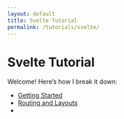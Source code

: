 ```yaml
---
layout: default
title: Svelte Tutorial
permalink: /tutorials/svelte/
---
```


# Svelte Tutorial

Welcome!  Here’s how I break it down:

- [Getting Started](/tutorials/svelte/basics)
- [Routing and Layouts](/tutorials/svelte/routing)
- 

